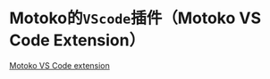 # Motoko的`VScode`插件（Motoko VS Code Extension）

[Motoko VS Code extension](https://marketplace.visualstudio.com/items?itemName=dfinity-foundation.vscode-motoko)